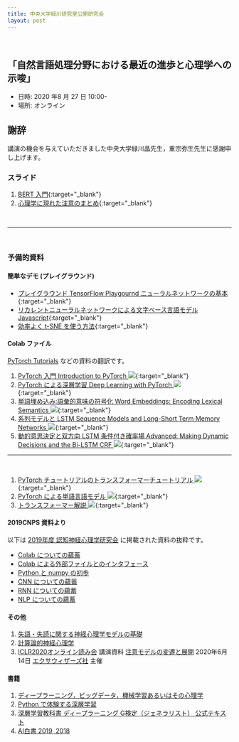 ```yaml
---
title: 中央大学緑川研究室公開研究会
layout: post
---
```



<!--
<div align="center">
<img src="https://www.chuo-u.ac.jp/media/images/common/header_site_logo.png">
</div>
-->
<br/>

## 「自然言語処理分野における最近の進歩と心理学への示唆」

- 日時: 2020 年8 月 27 日 10:00-
- 場所: オンライン


## 謝辞

講演の機会を与えていただきました中央大学緑川晶先生，重宗弥生先生に感謝申し上げます。

### スライド

1. [BERT 入門](https://jpa-bert.github.io/slides/2020jpa-bert_slides.html){:target="_blank"}
2. [心理学に現れた注意のまとめ](https://jpa-bert.github.io/slides/2020jpa-bert_slides2.html#(2)){:target="_blank"}

<br/>

---
<br/>

### 予備的資料

#### 簡単なデモ (プレイグラウンド)

- [プレイグラウンド TensorFlow Playgournd ニューラルネットワークの基本](https://project-ccap.github.io/tensorflow-playground/){:target="_blank"}
- [リカレントニューラルネットワークによる文字ベース言語モデル Javascript](https://komazawa-deep-learning.github.io/character_demo.html){:target="_blank"}
- [効率よく t-SNE を使う方法](https://project-ccap.github.io/misread-tsne/index.html){:target="_blank"}

#### Colab ファイル

[PyTorch Tutorials](https://github.com/pytorch/tutorials/tree/master/beginner_source/nlp) などの資料の翻訳です。

1. [PyTorch 入門 Introduction to PyTorch <img src="/assets/colab_icon.svg">](https://colab.research.google.com/github/JPA-BERT/jpa-bert.github.io/blob/master/notebooks/01pytorch_tutorial.ipynb){:target="_blank"}
2. [PyTorch による深層学習 Deep Learning with PyTorch <img src="/assets/colab_icon.svg">](https://colab.research.google.com/github/JPA-BERT/jpa-bert.github.io/blob/master/notebooks/02deep_learning_tutorial.ipynb){:target="_blank"}
3. [単語埋め込み:語彙的意味の符号化 Word Embeddings: Encoding Lexical Semantics <img src="/assets/colab_icon.svg">](https://colab.research.google.com/github/JPA-BERT/jpa-bert.github.io/blob/master/notebooks/03word_embeddings_tutorial.ipynb){:target="_blank"}
4. [系列モデルと LSTM Sequence Models and Long-Short Term Memory Networks <img src="/assets/colab_icon.svg">](https://colab.research.google.com/github/JPA-BERT/jpa-bert.github.io/blob/master/notebooks/04sequence_models_tutorial.ipynb){:target="_blank"}
5. [動的意思決定と双方向 LSTM 条件付き確率場 Advanced: Making Dynamic Decisions and the Bi-LSTM CRF <img src="/assets/colab_icon.svg">](https://colab.research.google.com/github/JPA-BERT/jpa-bert.github.io/blob/master/notebooks/05advanced_tutorial.ipynb){:target="_blank"}

---
<br/>

1. [PyTorch チュートリアルのトランスフォーマーチュートリアル <img src="/assets/colab_icon.svg">](https://colab.research.google.com/github/JPA-BERT/jpa-bert.github.io/blob/master/notebooks/2020_0726transformer_tutorial.ipynb){:target="_blank"}
1. [PyTorch による単語言語モデル <img src="/assets/colab_icon.svg">](https://colab.research.google.com/github/JPA-BERT/jpa-bert.github.io/blob/master/notebooks/2020_0726torch_word_language_model.ipynb){:target="_blank"}
1. [トランスフォーマー解説 <img src="/assets/colab_icon.svg">](https://colab.research.google.com/github/JPA-BERT/jpa-bert.github.io/blob/master/notebooks/2020_0722Annotated_Attention_is_All_You_Need.ipynb){:target="_blank"}

#### 2019CNPS 資料より

以下は [2019年度 認知神経心理学研究会](https://www.cis.twcu.ac.jp/~asakawa/2019cnps_handson) に掲載された資料の抜粋です。

- [Colab についての蘊蓄](https://jpa-bert.github.io/supp01_colab)
- [Colab による外部ファイルとのインタフェース](https://jpa-bert.github.io/supp02_colab_file_management)
- [Python と numpy の初歩](https://jpa-bert.github.io/python_numpy_intro_ja)
- [CNN についての蘊蓄](https://jpa-bert.github.io/supp05_cnn)
- [RNN についての蘊蓄](https://jpa-bert.github.io/supp06_rnn)
- [NLP についての蘊蓄](https://jpa-bert.github.io/supp07_nlp)


#### その他

1. [失語・失読に関する神経心理学モデルの基礎](https://github.com/ShinAsakawa/wbai_aphasia/blob/master/2019Primer_AphasiaDyslexia.pdf)
1. [計算論的神経心理学](https://project-ccap.github.io/2020computational_neuropsychology.pdf)
1. [ICLR2020オンライン読み会](https://exawizards.connpass.com/event/176947/) 講演資料 [注意モデルの変遷と展開](https://shinasakawa.github.io/2020-0614exawizards_attention.pdf) 2020年6月14日 [エクサウィザーズ社](ttps://www.exawizards.com/) 主催

#### 書籍
1. [ディープラーニング，ビッグデータ，機械学習あるいはその心理学](https://www.shin-yo-sha.co.jp/book/b455586.html)
1. [Python で体験する深層学習](http://www.coronasha.co.jp/np/isbn/9784339028515/)
1. [深層学習教科書 ディープラーニング G検定（ジェネラリスト） 公式テキスト](https://www.shoeisha.co.jp/book/detail/22076)
1. [AI白書 2019, 2018](https://www.ipa.go.jp/ikc/info/20181030.html)


